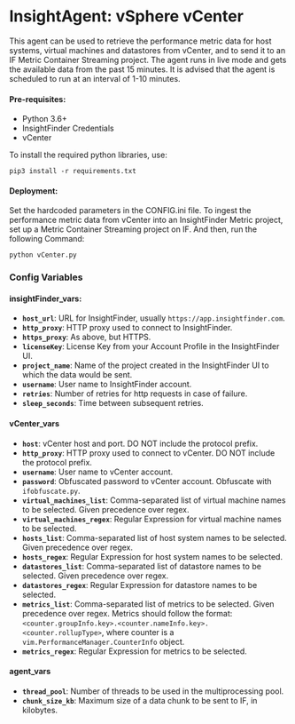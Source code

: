 # InsightAgent: vSphere vCenter

This agent can be used to retrieve the performance metric data for host systems, virtual machines and datastores from vCenter, and to send it to an IF Metric Container Streaming project. The agent runs in live mode and gets the available data from the past 15 minutes. It is advised that the agent is scheduled to run at an interval of 1-10 minutes.

#### Pre-requisites:

- Python 3.6+
- InsightFinder Credentials
- vCenter

To install the required python libraries, use:
```
pip3 install -r requirements.txt
```

#### Deployment:

Set the hardcoded parameters in the CONFIG.ini file. To ingest the performance metric data from vCenter into an InsightFinder Metric project, set up a Metric Container Streaming project on IF. And then, run the following Command:
```
python vCenter.py 
```

### Config Variables

#### insightFinder_vars:
* **`host_url`**: URL for InsightFinder, usually `https://app.insightfinder.com`.
* **`http_proxy`**: HTTP proxy used to connect to InsightFinder.
* **`https_proxy`**: As above, but HTTPS.
* **`licenseKey`**: License Key from your Account Profile in the InsightFinder UI.
* **`project_name`**: Name of the project created in the InsightFinder UI to which the data would be sent.
* **`username`**: User name to InsightFinder account.
* **`retries`**: Number of retries for http requests in case of failure.
* **`sleep_seconds`**: Time between subsequent retries.

#### vCenter_vars
* **`host`**: vCenter host and port. DO NOT include the protocol prefix.
* **`http_proxy`**: HTTP proxy used to connect to vCenter. DO NOT include the protocol prefix.
* **`username`**: User name to vCenter account.
* **`password`**: Obfuscated password to vCenter account. Obfuscate with `ifobfuscate.py`.
* **`virtual_machines_list`**: Comma-separated list of virtual machine names to be selected. Given precedence over regex.
* **`virtual_machines_regex`**: Regular Expression for virtual machine names to be selected.
* **`hosts_list`**: Comma-separated list of host system names to be selected. Given precedence over regex.
* **`hosts_regex`**: Regular Expression for host system names to be selected.
* **`datastores_list`**: Comma-separated list of datastore names to be selected. Given precedence over regex.
* **`datastores_regex`**: Regular Expression for datastore names to be selected.
* **`metrics_list`**: Comma-separated list of metrics to be selected. Given precedence over regex. Metrics should follow the format: `<counter.groupInfo.key>.<counter.nameInfo.key>.<counter.rollupType>`, where counter is a `vim.PerformanceManager.CounterInfo` object.
* **`metrics_regex`**: Regular Expression for metrics to be selected.

#### agent_vars
* **`thread_pool`**: Number of threads to be used in the multiprocessing pool.
* **`chunk_size_kb`**: Maximum size of a data chunk to be sent to IF, in kilobytes.

